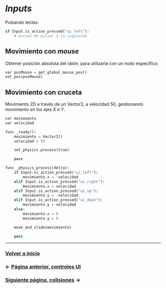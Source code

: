 # _Inputs_

Pulsando teclas:

```py
if Input.is_action_pressed("ui_left"):
    # Acción de pulsar a la izquierda
```

## Movimiento con _mouse_

Obtener posición absoluta del ratón, para utilizarla con un nodo específico:

```py
var posMouse = get_global_mouse_pos()
set_pos(posMouse)
```

## Movimiento con cruceta

Movimiento 2D a través de un Vector2, a velocidad 50, gestionando movimiento en los ejes X e Y.

```py
var movimiento
var velocidad

func _ready():
    movimiento = Vector2()
    velocidad = 50

    set_physics_process(true)

    pass

func _physics_process(delta):
    if Input.is_action_pressed("ui_left"):
        movimiento.x = -velocidad
    elif Input.is_action_pressed("ui_right"):
        movimiento.x = velocidad
    elif Input.is_action_pressed("ui_up"):
        movimiento.y = -velocidad
    elif Input.is_action_pressed("ui_down"):
        movimiento.y = velocidad
    else:
        movimiento.x = 0
        movimiento.y = 0

    move_and_slide(movimiento)

    pass
```

---

### [Volver a inicio](../README.md)

### ← [Página anterior, controles UI](ui.md)

### [Siguiente página, colisiones](colisiones.md) →
